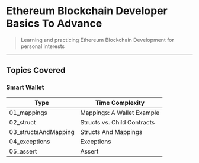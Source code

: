 # Ethereum Blockchain Developer Basics To Advance

> Learning and practicing Ethereum Blockchain Development for personal interests

---

## Topics Covered

### Smart Wallet

| Type                 | Time Complexity             |
| -------------------- | --------------------------- |
| 01_mappings          | Mappings: A Wallet Example  |
| 02_struct            | Structs vs. Child Contracts |
| 03_structsAndMapping | Structs And Mappings        |
| 04_exceptions        | Exceptions                  |
| 05_assert            | Assert                      |
